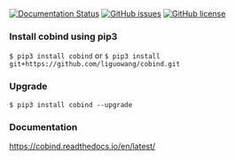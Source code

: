 [![Documentation Status](https://readthedocs.org/projects/ansicolortags/badge/?version=latest)](https://cobind.readthedocs.io/en/latest/)
[![GitHub issues](https://img.shields.io/github/issues/liguowang/cobind)](https://github.com/liguowang/cobind/issues)
[![GitHub license](https://img.shields.io/github/license/liguowang/cobind)](https://github.com/liguowang/cobind/blob/main/LICENSE)

### Install cobind using pip3 

 `$ pip3 install cobind`
 or 
 `$ pip3 install git+https://github.com/liguowang/cobind.git`
 
### Upgrade

 `$ pip3 install cobind --upgrade`


### Documentation

https://cobind.readthedocs.io/en/latest/
